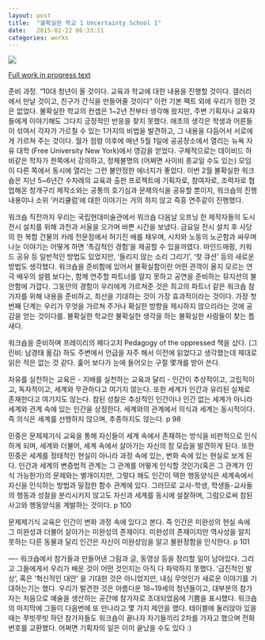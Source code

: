```yaml
---
layout: post
title:  "불확실한 학교 1 Uncertainty School 1"
date:   2015-02-22 06:33:11
categories: works
---
```

 <img src="https://farm8.staticflickr.com/7617/16754187466_db4e5688da_z.jpg">
 
 [Full work in progress text](https://docs.google.com/document/d/1QGxW27D2nWZXULv9QzjHN1VWeo4ky1L2p-2Ijd8kZZI/)


준비 과정. 
“10대 청년이 올 것이다. 교육과 학교에 대한 내용을 진행할 것이다. 갤러리에서 만날 것이고, 친구가 간식을  만들어줄 것이다” 이런 기본 팩트 외에 우리가 정한 것은 없었다. 불확실한 학교의 컨셉은 1~2년 전부터 생각해 왔지만, 주변 기획자나 교육자들에게 이야기해도 그다지 긍정적인 반응을 찾지 못했다. 애초의 생각은 학생과 어른들이 섞여서 각자가 가르칠 수 있는 1가지의 비법을 발견하고, 그 내용을 다듬어서 서로에게 가르쳐 주는 것이다. 월가 점령 이후에 매년 5월 1일에 공공장소에서 열리는 뉴욕 자유 대학 (Free University New York)에서 영감을 얻었다. 구체적으로는 데이비드 하비같은 학자가 한쪽에서 강의하고, 정체불명의 (어쩌면 사이비 종교일 수도 있는) 모임이 다른 쪽에서 동시에 열리는 그런 불안정한 에너지가 좋았다. 이번 2월 불확실한 워크숍은 지난 5~6년간 수차례의 교육과 출판 프로젝트에 기획자로, 참여자로, 조력자로 협업해온 청개구리 제작소와는 공통의 호기심과 문제의식을 공유할 뿐이지, 워크숍의 진행 내용이나 소위 ‘커리큘럼’에 대한 이야기는 거의 하지 않고 즉흥 연주같이 진행했다. 

워크숍 직전까지 우리는 국립현대미술관에서 워크숍 다음날 오프닝 한 제작자들의 도시 전시 설치를 위해 과천과 서울을 오가며 바쁜 시간을 보냈다. 금요일 전시 설치 후 사당의 한 복합 건물의 카레 전문점에서 허기진 배를 채우며, 시차와 노동의 노곤함과 싸우며 나눈 이야기는 어떻게 하면 ‘촉감적인 경험’을 제공할 수 있을까였다. 마인드매핑, 키워드 공유 등 일반적인 방법도 있었지만, ‘들리지 않는 소리 그리기’, ‘핫 큐션’ 등의 새로운 방법도 생각했다. 워크숍을 준비함에 있어서 불확실함이란 어떤 관객이 올지 모르는 연극 배우의 설렘 보다는, 함께 연주할 파트너를 알지 못하고 공연을 준비하는 뮤지션의 불안함에 가깝다. 그동안의 경험이 우리에게 가르쳐준 것은 최고의 파트너 같은 워크숍 참가자를 위해 내용을 준비하고, 최선을 기대하는 것이 가장 효과적이라는 것이다. 가장 첫번째 단계는 우리가 무엇을 가르쳐 주거나 확실한 방향을 제시하지 않으리라는 것에 공감을 얻는 것이다를. 불확실한 학교란 불확실한 생각을 하는 불확실한 사람들이 찾는 틈새다.
 
 워크숍을 준비하며 프레이리의 페다고지 Pedagogy of the oppressed 책을 샀다. (그린비: 남경태 옮김) 하도 주변에서 언급을 자주 해서 이전에 읽었다고 생각했는데 제대로 읽은 적은 없는 것 같다. 훑어 보다가 눈에 들어오는 구절 몇개를 받아 쓴다. 

자유를 실천하는 교육은 - 지배를 실천하는 교육과 달리 - 인간이 추상적이고, 고립적이고, 독자적이고, 세계와 무관하다고 여기지 않는다. 또한 세계가 인간과 유리된 실체로 존재한다고 여기지도 않는다. 참된 성찰은 추상적인 인간이나 인간 없는 세계가 아니라 세계와 관계 속에 있는 인간을 상정한다. 세계와의 관계에서 의식과 세계는 동시적이다. 즉 의식은 세계를 선행하지 않으며, 추종하지도 않는다. p 98


민중은 문제제기식 교육을 통해 자신들이 세계 속에서 존재하는 방식을 비판적으로 인식하게 되며, 세계와 더불어, 세계 속에서 살아가는 자신의 참 모습을 발견하게 된다. 또한 민중은 세계를 정태적인 현실이 아니라 과정 속에 있는, 변화 속에 있는 현실로 보게 된다. 인간과 세계의 변증법적 관계는 그 관계를 어떻게 인식할 것인가(혹은 그 관계가 인식 가능한가)의 문제와는 별개이지만, 그렇다 해도 인간이 택한 행동양식은 세계속에서 자신을 인식하는 방법과 밀접한 함수 관계에 있다. 그러므로 교사-학생, 학생들-교사들의 행동과 성찰을 분리시키지 않고도 자신과 세계를 동시에 설찰하며, 그럼으로써 참된 사고와 행동양식을 계발하는 것이다. p 100 

문제제기식 교육은 인간이 변화 과정 속에 있다고 본다. 즉 인간은 미완성의 현실 속에 그 미완성과 더불어 살아가는 미완성의 존재이다. 미완성의 존재이지만 역사성을 알지 못하는 다른 동물과 달리 인간은 자신이 미완성임을 알고 불완정함을 인식한다. p 101 


—-
워크숍에서 참가들과 만들어낸 그림과 글, 동영상 등을 정리할 일이 남아있다. 그리고 그들에게서 우리가 배운 것이 어떤 것인지는 아직 다 파악하지 못했다. ‘급진적인 발상’, 혹은 ‘혁신적인 대안’ 을 기대한 것은 아니었지만, 내심 무엇인가 새로운 이야기를 기대하는기는 했다. 우리가 발견한 것은 아름다운 18~19세의 청년들이고, 대부분의 참가자는 처음으로 예술을 생산하는 공간에 참가자로 초대되었음에 기쁨을 표시했다. 워크숍의 마지막에 그들이 다음번에 또 만나라고 몇 가지 제안을 했다. 테이블에 둘러앉아 있을 때는 쭈빗쭈빗 하던 참가자들도 워크숍이 끝나자 자기들끼리 2차를 가자고 했으며 전화번호를 교환했다. 어쩌면 기획자의 일은 이미 끝났을 수도 있다 :) 